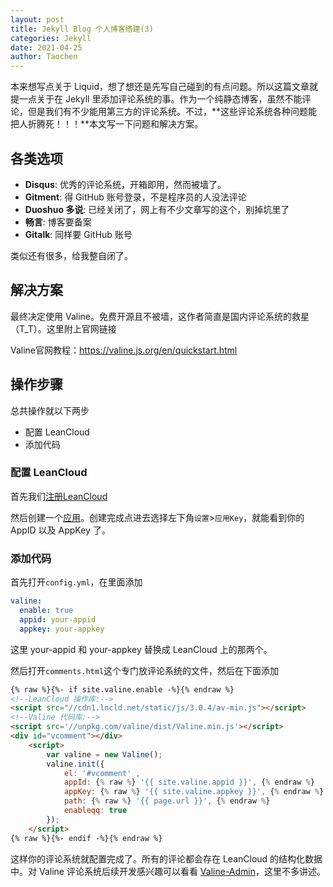 ```yaml
---
layout: post
title: Jekyll Blog 个人博客搭建(3)
categories: Jekyll
date: 2021-04-25
author: Taochen
---
```


本来想写点关于 Liquid，想了想还是先写自己碰到的有点问题。所以这篇文章就提一点关于在 Jekyll 里添加评论系统的事。作为一个纯静态博客，虽然不能评论，但是我们有不少能用第三方的评论系统。不过，**这些评论系统各种问题能把人折腾死！！！**本文写一下问题和解决方案。

## 各类选项

* **Disqus**: 优秀的评论系统，开箱即用，然而被墙了。
* **Gitment**: 得 GitHub 账号登录，不是程序员的人没法评论
* **Duoshuo 多说**: 已经关闭了，网上有不少文章写的这个，别掉坑里了
* **畅言**: 博客要备案
* **Gitalk**: 同样要 GitHub 账号

类似还有很多，给我整自闭了。

## 解决方案

最终决定使用 Valine。免费开源且不被墙，这作者简直是国内评论系统的救星（T_T）。这里附上官网链接

Valine官网教程：<https://valine.js.org/en/quickstart.html>

## 操作步骤

总共操作就以下两步

* 配置 LeanCloud
* 添加代码

### 配置 LeanCloud

首先我们[注册LeanCloud](https://leancloud.cn/dashboard/login.html#/signup)

然后创建一个[应用](https://leancloud.cn/dashboard/applist.html#/newapp)。创建完成点进去选择左下角```设置```>```应用Key```，就能看到你的 AppID 以及 AppKey 了。

### 添加代码

首先打开```config.yml```，在里面添加

``` yml
valine: 
  enable: true
  appid: your-appid
  appkey: your-appkey
```

这里 your-appid 和 your-appkey 替换成 LeanCloud 上的那两个。

然后打开```comments.html```这个专门放评论系统的文件，然后在下面添加

``` html
{% raw %}{%- if site.valine.enable -%}{% endraw %}
<!--LeanCloud 操作库:-->
<script src="//cdn1.lncld.net/static/js/3.0.4/av-min.js"></script>
<!--Valine 代码库:-->
<script src='//unpkg.com/valine/dist/Valine.min.js'></script>
<div id="vcomment"></div>
    <script>
        var valine = new Valine();
        valine.init({
            el: '#vcomment' ,
            appId: {% raw %} '{{ site.valine.appid }}', {% endraw %}
            appKey: {% raw %} '{{ site.valine.appkey }}', {% endraw %}
            path: {% raw %} '{{ page.url }}', {% endraw %}
            enableqq: true
        });
    </script>
{% raw %}{%- endif -%}{% endraw %}
```

这样你的评论系统就配置完成了。所有的评论都会存在 LeanCloud 的结构化数据中。对 Valine 评论系统后续开发感兴趣可以看看 [Valine-Admin](https://github.com/zhaojun1998/Valine-Admin)，这里不多讲述。





